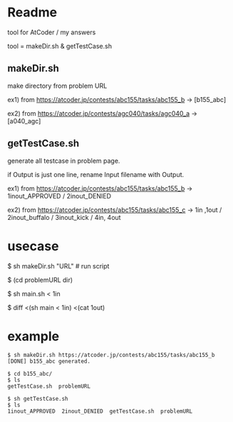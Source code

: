 # Readme

tool for AtCoder / my answers

tool = makeDir.sh & getTestCase.sh

## makeDir.sh

make directory from problem URL

ex1) from https://atcoder.jp/contests/abc155/tasks/abc155_b
-> [b155\_abc]

ex2) from https://atcoder.jp/contests/agc040/tasks/agc040_a
-> [a040\_agc] 

## getTestCase.sh

generate all testcase in problem page.

if Output is just one line, rename Input filename with Output.

ex1) from https://atcoder.jp/contests/abc155/tasks/abc155_b
-> 1inout\_APPROVED / 2inout\_DENIED

ex2) from https://atcoder.jp/contests/abc155/tasks/abc155_c 
-> 1in ,1out / 2inout\_buffalo / 3inout\_kick / 4in, 4out


# usecase

$ sh makeDir.sh "URL"   # run script

$ (cd problemURL dir)

$ sh main.sh < 1in

$ diff <(sh main < 1in) <(cat 1out)


# example

```
$ sh makeDir.sh https://atcoder.jp/contests/abc155/tasks/abc155_b
[DONE] b155_abc generated.

$ cd b155_abc/
$ ls
getTestCase.sh  problemURL

$ sh getTestCase.sh
$ ls
1inout_APPROVED  2inout_DENIED  getTestCase.sh  problemURL

```
